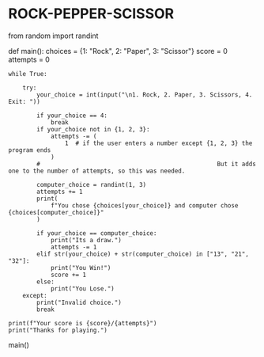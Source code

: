 # ROCK-PEPPER-SCISSOR
from random import randint


def main():
    choices = {1: "Rock", 2: "Paper", 3: "Scissor"}
    score = 0
    attempts = 0

    while True:

        try:
            your_choice = int(input("\n1. Rock, 2. Paper, 3. Scissors, 4. Exit: "))

            if your_choice == 4:
                break
            if your_choice not in {1, 2, 3}:
                attempts -= (
                    1  # if the user enters a number except {1, 2, 3} the program ends
                )
            #                                                  But it adds one to the number of attempts, so this was needed.

            computer_choice = randint(1, 3)
            attempts += 1
            print(
                f"You chose {choices[your_choice]} and computer chose {choices[computer_choice]}"
            )

            if your_choice == computer_choice:
                print("Its a draw.")
                attempts -= 1
            elif str(your_choice) + str(computer_choice) in ["13", "21", "32"]:
                print("You Win!")
                score += 1
            else:
                print("You Lose.")
        except:
            print("Invalid choice.")
            break

    print(f"Your score is {score}/{attempts}")
    print("Thanks for playing.")


main()

